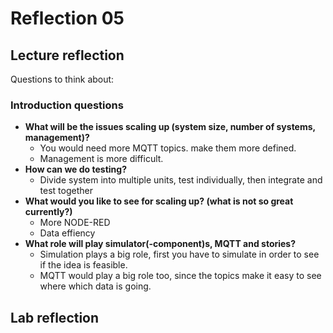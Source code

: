 # Reflection 05

## Lecture reflection
Questions to think about:

### Introduction questions
- **What will be the issues scaling up (system size, number of systems, management)?** 
    - You would need more MQTT topics. make them more defined.
    - Management is more difficult.
- **How can we do testing?**
    - Divide system into multiple units, test individually, then integrate and test together
- **What would you like to see for scaling up? (what is not so great currently?)**
    - More NODE-RED
    - Data effiency
- **What role will play simulator(-component)s, MQTT and stories?**
    - Simulation plays a big role, first you have to simulate in order to see if the idea is feasible.
    - MQTT would play a big role too, since the topics make it easy to see where which data is going.

## Lab reflection





